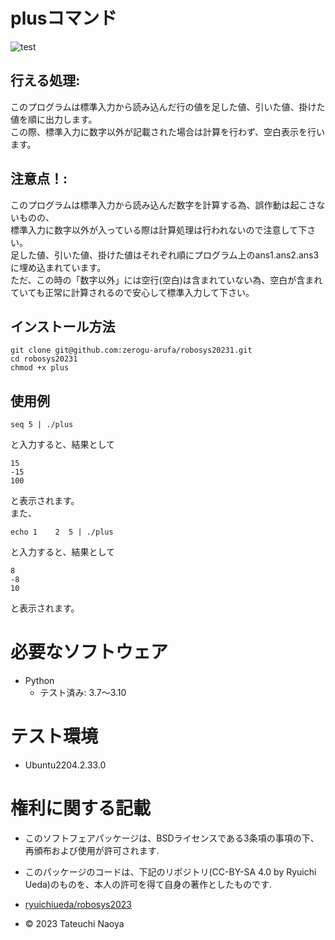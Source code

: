 # plusコマンド
![test](https://github.com/zerogu-arufa/robosys20231/actions/workflows/test.yml/badge.svg)

## 行える処理:
このプログラムは標準入力から読み込んだ行の値を足した値、引いた値、掛けた値を順に出力します。<br/>
この際、標準入力に数字以外が記載された場合は計算を行わず、空白表示を行います。

## 注意点！:
このプログラムは標準入力から読み込んだ数字を計算する為、誤作動は起こさないものの、<br/>
標準入力に数字以外が入っている際は計算処理は行われないので注意して下さい。<br/>
足した値、引いた値、掛けた値はそれぞれ順にプログラム上のans1.ans2.ans3に埋め込まれています。<br/>
ただ、この時の「数字以外」には空行(空白)は含まれていない為、空白が含まれていても正常に計算されるので安心して標準入力して下さい。

## インストール方法
```
git clone git@github.com:zerogu-arufa/robosys20231.git
cd robosys20231
chmod +x plus
```
## 使用例
```
seq 5 | ./plus
```
と入力すると、結果として
```
15
-15
100
```
と表示されます。<br/>
また、
```
echo 1    2  5 | ./plus
```
と入力すると、結果として
```
8
-8
10
```
と表示されます。
# 必要なソフトウェア
* Python
  * テスト済み: 3.7〜3.10

# テスト環境
* Ubuntu2204.2.33.0

# 権利に関する記載
* このソフトフェアパッケージは、BSDライセンスである3条項の事項の下、再頒布および使用が許可されます.
* このパッケージのコードは、下記のリポジトリ(CC-BY-SA 4.0 by Ryuichi Ueda)のものを、本人の許可を得て自身の著作としたものです.
* [ryuichiueda/robosys2023](https://github.com/ryuichiueda/robosys2023)

* © 2023 Tateuchi Naoya

